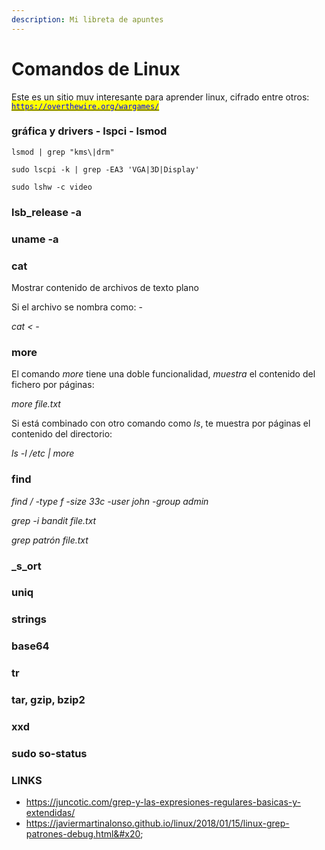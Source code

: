 ```yaml
---
description: Mi libreta de apuntes
---
```


# Comandos de Linux

Este es un sitio muy interesante para aprender linux, cifrado entre otros: [<mark style="color:blue;">`https://overthewire.org/wargames/`</mark>](https://overthewire.org/wargames/)



### gráfica y drivers - lspci - lsmod&#x20;

```
lsmod | grep "kms\|drm"

sudo lscpi -k | grep -EA3 'VGA|3D|Display'

sudo lshw -c video
```

### lsb\_release -a



### uname -a&#x20;



### cat

Mostrar contenido de archivos de texto plano

Si el archivo se nombra como: -&#x20;

_cat < -_

### more

El comando _more_ tiene una doble funcionalidad, _muestra_ el contenido del fichero por páginas:

_more file.txt_&#x20;

Si está combinado con otro comando como _ls_, te muestra por páginas el contenido del directorio:

&#x20;_ls -l /etc | more_&#x20;

### find

_find / -type f -size 33c -user john -group admin_

_grep -i bandit file.txt_&#x20;

_grep  patrón file.txt_





### _s_ort&#x20;

### uniq&#x20;

### strings&#x20;

### base64

### tr&#x20;

### tar, gzip, bzip2&#x20;

### xxd

### sudo so-status&#x20;

### LINKS

* https://juncotic.com/grep-y-las-expresiones-regulares-basicas-y-extendidas/ &#x20;
* https://javiermartinalonso.github.io/linux/2018/01/15/linux-grep-patrones-debug.html&#x20;

## &#x20;
